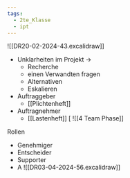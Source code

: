 ```yaml
---
tags:
  - 2te_Klasse
  - ipt
---
```

![[DR20-02-2024-43.excalidraw]]
- Unklarheiten im Projekt →
	- Recherche
	- einen Verwandten fragen
	- Alternativen 
	- Eskalieren
- Auftraggeber
	- [[Plichtenheft]]
- Auftragnehmer
	- [[Lastenheft]]
[
![[4 Team Phase]]

Rollen
- Genehmiger 
- Entscheider 
- Supporter 
- A
![[DR03-04-2024-56.excalidraw]]

